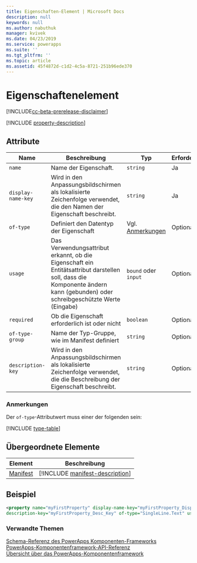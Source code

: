 ```yaml
---
title: Eigenschaften-Element | Microsoft Docs
description: null
keywords: null
ms.author: nabuthuk
manager: kvivek
ms.date: 04/23/2019
ms.service: powerapps
ms.suite: ''
ms.tgt_pltfrm: ''
ms.topic: article
ms.assetid: 45f4872d-c1d2-4c5a-8721-251b96ede370
---
```


# <a name="property-element"></a>Eigenschaftenelement

[!INCLUDE[cc-beta-prerelease-disclaimer](../../../includes/cc-beta-prerelease-disclaimer.md)]

[!INCLUDE [property-description](includes/property-description.md)]

## <a name="attributes"></a>Attribute

|Name|Beschreibung|Typ|Erforderlich|
|--|--|--|--|
|`name`|Name der Eigenschaft.|`string`|Ja|
|`display-name-key`|Wird in den Anpassungsbildschirmen als lokalisierte Zeichenfolge verwendet, die den Namen der Eigenschaft beschreibt.|`string`|Ja|
|`of-type`|Definiert den Datentyp der Eigenschaft|Vgl. [Anmerkungen](#remarks)|Optional|
|`usage`|Das Verwendungsattribut erkannt, ob die Eigenschaft ein Entitätsattribut darstellen soll, dass die Komponente ändern kann (gebunden) oder schreibgeschützte Werte (Eingabe)|`bound` oder `input`|Optional|
|`required`|Ob die Eigenschaft erforderlich ist oder nicht|`boolean`|Optional|
|`of-type-group`|Name der Typ-Gruppe, wie im Manifest definiert|`string`|Optional|
|`description-key`|Wird in den Anpassungsbildschirmen als lokalisierte Zeichenfolge verwendet, die die Beschreibung der Eigenschaft beschreibt.|`string`|Optional|

### <a name="remarks"></a>Anmerkungen

Der `of-type`-Attributwert muss einer der folgenden sein:

[!INCLUDE [type-table](includes/type-table.md)]

## <a name="parent-elements"></a>Übergeordnete Elemente

|Element|Beschreibung|
|--|--|
|[Manifest](manifest.md)|[!INCLUDE [manifest-description](includes/manifest-description.md)]|


## <a name="example"></a>Beispiel

```xml
<property name="myFirstProperty" display-name-key="myFirstProperty_Display_Key" 
description-key="myFirstProperty_Desc_Key" of-type="SingleLine.Text" usage="bound" required="true" />
```

### <a name="related-topics"></a>Verwandte Themen

[Schema-Referenz des PowerApps Komponenten-Frameworks](index.md)<br/>
[PowerApps-Komponentenframework-API-Referenz](../reference/index.md)<br/>
[Übersicht über das PowerApps-Komponentenframework](../overview.md)
